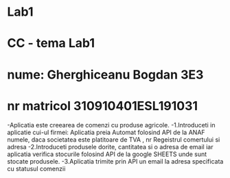# Lab1
# CC - tema Lab1
# nume: Gherghiceanu Bogdan 3E3
# nr matricol 310910401ESL191031

-Aplicatia este creearea de comenzi cu produse agricole.
-1.Introduceti in aplicatie cui-ul firmei: Aplicatia preia Automat folosind API de la ANAF numele, daca societatea este platitoare de TVA , nr Regeistrul comertului si adresa
-2.Introduceti produsele dorite, cantitatea si o adresa de email iar aplicatia verifica stocurile folosind API de la google SHEETS unde sunt stocate produsele.
-3.Aplicatia trimite prin API un email la adresa specificata cu statusul comenzii
